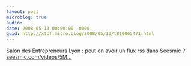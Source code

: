 ```yaml
---
layout: post
microblog: true
audio: 
date: 2008-05-13 00:00:00 -0000
guid: http://xtof.micro.blog/2008/05/13/t810065471.html
---
```

Salon des Entrepreneurs Lyon : peut on avoir un flux rss dans Seesmic ? [seesmic.com/videos/5M...](http://seesmic.com/videos/5MR1oRtIWG)
